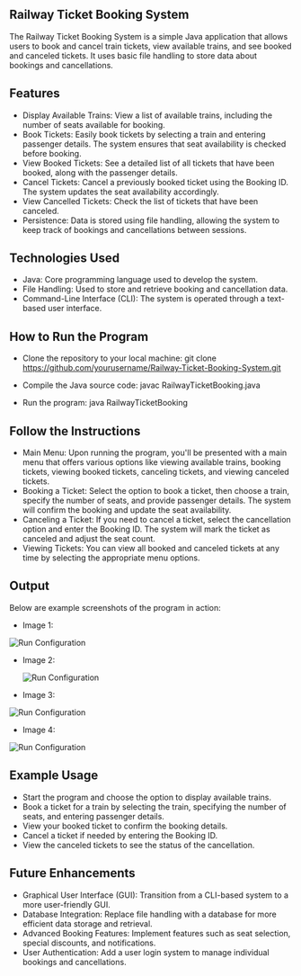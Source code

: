 ## Railway Ticket Booking System
The Railway Ticket Booking System is a simple Java application that allows users to book and cancel train tickets, view available trains, and see booked and canceled tickets. It uses basic file handling to store data about bookings and cancellations.

## Features
- Display Available Trains: View a list of available trains, including the number of seats available for booking.
- Book Tickets: Easily book tickets by selecting a train and entering passenger details. The system ensures that seat availability is checked before booking.
- View Booked Tickets: See a detailed list of all tickets that have been booked, along with the passenger details.
- Cancel Tickets: Cancel a previously booked ticket using the Booking ID. The system updates the seat availability accordingly.
- View Cancelled Tickets: Check the list of tickets that have been canceled.
- Persistence: Data is stored using file handling, allowing the system to keep track of bookings and cancellations between sessions.

## Technologies Used
- Java: Core programming language used to develop the system.
- File Handling: Used to store and retrieve booking and cancellation data.
- Command-Line Interface (CLI): The system is operated through a text-based user interface.

## How to Run the Program
- Clone the repository to your local machine:
git clone https://github.com/yourusername/Railway-Ticket-Booking-System.git

- Compile the Java source code:
javac RailwayTicketBooking.java

- Run the program:
java RailwayTicketBooking

## Follow the Instructions
- Main Menu: Upon running the program, you'll be presented with a main menu that offers various options like viewing available trains, booking tickets, viewing booked tickets, canceling tickets, and viewing canceled tickets.
- Booking a Ticket: Select the option to book a ticket, then choose a train, specify the number of seats, and provide passenger details. The system will confirm the booking and update the seat availability.
- Canceling a Ticket: If you need to cancel a ticket, select the cancellation option and enter the Booking ID. The system will mark the ticket as canceled and adjust the seat count.
- Viewing Tickets: You can view all booked and canceled tickets at any time by selecting the appropriate menu options.

## Output
Below are example screenshots of the program in action:

- Image 1:

 ![Run Configuration](https://i.imgur.com/wFpSA94.png) 
 
- Image 2:

  ![Run Configuration](https://i.imgur.com/bkK3fFN.png)
  
- Image 3:

 ![Run Configuration](https://i.imgur.com/AOdBCcw.png) 
 
- Image 4:

 ![Run Configuration](https://i.imgur.com/BdiFT3k.png) 
 
## Example Usage
- Start the program and choose the option to display available trains.
- Book a ticket for a train by selecting the train, specifying the number of seats, and entering passenger details.
- View your booked ticket to confirm the booking details.
- Cancel a ticket if needed by entering the Booking ID.
- View the canceled tickets to see the status of the cancellation.

## Future Enhancements
- Graphical User Interface (GUI): Transition from a CLI-based system to a more user-friendly GUI.
- Database Integration: Replace file handling with a database for more efficient data storage and retrieval.
- Advanced Booking Features: Implement features such as seat selection, special discounts, and notifications.
- User Authentication: Add a user login system to manage individual bookings and cancellations.

